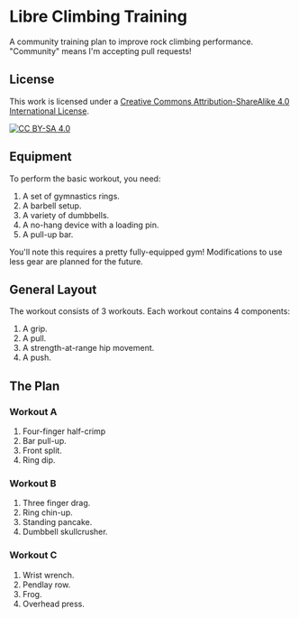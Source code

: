# Libre Climbing Training

A community training plan to improve rock climbing performance. "Community" means I'm accepting pull requests!

## License

This work is licensed under a
[Creative Commons Attribution-ShareAlike 4.0 International License][cc-by-sa].

[![CC BY-SA 4.0][cc-by-sa-image]][cc-by-sa]

[cc-by-sa]: http://creativecommons.org/licenses/by-sa/4.0/
[cc-by-sa-image]: https://licensebuttons.net/l/by-sa/4.0/88x31.png
[cc-by-sa-shield]: https://img.shields.io/badge/License-CC%20BY--SA%204.0-lightgrey.svg

## Equipment
To perform the basic workout, you need:

1. A set of gymnastics rings.
2. A barbell setup.
3. A variety of dumbbells.
4. A no-hang device with a loading pin.
5. A pull-up bar.

You'll note this requires a pretty fully-equipped gym! Modifications to use less gear are planned for the future.

## General Layout
The workout consists of 3 workouts. Each workout contains 4 components:

1. A grip.
2. A pull.
3. A strength-at-range hip movement.
4. A push.

## The Plan
### Workout A
1. Four-finger half-crimp
2. Bar pull-up.
3. Front split.
4. Ring dip.

### Workout B
1. Three finger drag.
2. Ring chin-up.
3. Standing pancake.
4. Dumbbell skullcrusher.

### Workout C
1. Wrist wrench.
2. Pendlay row.
3. Frog.
4. Overhead press.
